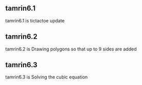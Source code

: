 ## tamrin6.1
tamrin6.1 is tictactoe update
## tamrin6.2
tamrin6.2 is  Drawing polygons so that up to 9 sides are added
## tamrin6.3
tamrin6.3 is Solving the cubic equation
